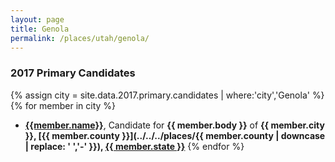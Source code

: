 ```yaml
---
layout: page
title: Genola
permalink: /places/utah/genola/
---
```


### 2017 Primary Candidates
{% assign city = site.data.2017.primary.candidates | where:'city','Genola' %}
{% for member in city  %}
- <strong>[{{member.name}}](../../../people/{{member.id}})</strong>, Candidate for <strong>{{ member.body }}</strong> of <strong>{{ member.city }}, [{{ member.county }}](../../../places/{{ member.county | downcase | replace: ' ','-' }}), [{{ member.state }}](../../../places)</strong>
{% endfor %}
